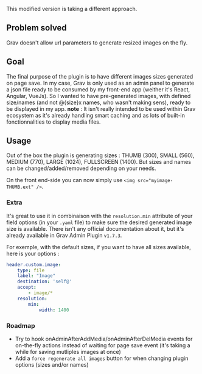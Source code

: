 This modified version is taking a different approach.

## Problem solved
Grav doesn't allow url parameters to generate resized images on the fly.

## Goal
The final purpose of the plugin is to have different images sizes generated on page save.
In my case, Grav is only used as an admin panel to generate a json file ready to be consumed by my front-end app (weither it's React, Angular, VueJs). So I wanted to have pre-generated images, with defined size/names (and not @{size}x names, who wasn't making sens), ready to be displayed in my app. 
**note** : It isn't really intended to be used within Grav ecosystem as it's already handling smart caching and as lots of built-in fonctionnalities to display media files.

## Usage
Out of the box the plugin is generating sizes : THUMB (300), SMALL (560), MEDIUM (770), LARGE (1024), FULLSCREEN (1400). But sizes and names can be changed/added/removed depending on your needs.

On the front end-side you can now simply use `<img src="myimage-THUMB.ext" />`.

### Extra
It's great to use it in combinaison with the `resolution.min` attribute of your field options (in your `.yaml` file) to make sure the desired generated image size is available. There isn't any official documentation about it, but it's already available in Grav Admin Plugin `v1.7.3`.

For exemple, with the default sizes, if you want to have all sizes available, here is your options : 
```yaml
header.custom.image:
    type: file
    label: "Image"
    destination: 'self@'
    accept:
        - image/*
    resolution:
        min:
            width: 1400
```

### Roadmap
- Try to hook onAdminAfterAddMedia/onAdminAfterDelMedia events for on-the-fly actions instead of waiting for page save event (it's taking a while for saving mutliples images at once)
- Add a `force regenerate all images` button for when changing plugin options (sizes and/or names)
